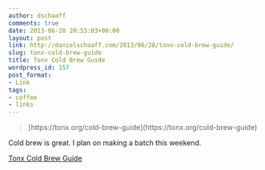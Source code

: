 ```yaml
---
author: dschaaff
comments: true
date: 2013-06-28 20:53:03+00:00
layout: post
link: http://danielschaaff.com/2013/06/28/tonx-cold-brew-guide/
slug: tonx-cold-brew-guide
title: Tonx Cold Brew Guide
wordpress_id: 157
post_format:
- Link
tags:
- coffee
- links
---
```


<blockquote>[https://tonx.org/cold-brew-guide](https://tonx.org/cold-brew-guide)</blockquote>





Cold brew is great.  I plan on making a batch this weekend.

  
[Tonx Cold Brew Guide](https://tonx.org/cold-brew-guide)
